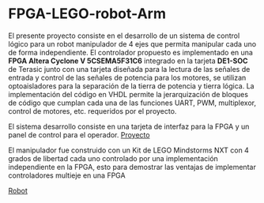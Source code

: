 # FPGA-LEGO-robot-Arm
El presente proyecto consiste en el desarrollo de un sistema de control lógico para un robot manipulador de 4 ejes que permita manipular cada uno de forma independiente. El controlador propuesto es implementado en una **FPGA Altera Cyclone V 5CSEMA5F31C6** integrado en la tarjeta **DE1-SOC** de Terasic junto con una tarjeta diseñada para la lectura de las señales de entrada y control de las señales de potencia para los motores, se utilizan optoaisladores para la separación de la tierra de potencia y tierra lógica.
La implementación del código en VHDL permite la jerarquización de bloques de código que cumplan cada una de las funciones UART, PWM, multiplexor, control de motores, etc. requeridos por el proyecto.

El sistema desarrollo consiste en una tarjeta de interfaz para la FPGA y un panel de control para el operador.
[Proyecto](https://github.com/LuisErnie/FPGA-LEGO-robot-Arm/blob/master/Anexo%20C.%20Memoria%20Fotogr%C3%A1fica/Panel%20de%20Control.jpg)

El manipulador fue construido con un Kit de LEGO Mindstorms NXT con 4 grados de libertad cada uno controlado por una implementación independiente en la FPGA, esto para demostrar las ventajas de implementar controladores multieje en una FPGA

[Robot](https://github.com/LuisErnie/FPGA-LEGO-robot-Arm/blob/master/Anexo%20C.%20Memoria%20Fotogr%C3%A1fica/Robot%20Manipulador.jpg)
